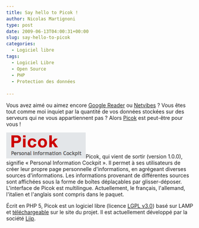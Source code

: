 ```yaml
---
title: Say hello to Picok !
author: Nicolas Martignoni
type: post
date: 2009-06-13T04:00:31+00:00
slug: say-hello-to-picok
categories:
  - Logiciel libre
tags:
  - Logiciel Libre
  - Open Source
  - PHP
  - Protection des données

---
```

Vous avez aimé ou aimez encore [Google Reader][1] ou [Netvibes][2] ? Vous êtes tout comme moi inquiet par la quantité de vos données stockées sur des serveurs qui ne vous appartiennent pas ? Alors [Picok][3] est peut-être pour vous !

[<img class="size-full wp-image-111 alignright" title="Picok" src="Picok.png" alt="Picok" width="214" height="70" />][4]Picok, qui vient de sortir (version 1.0.0), signifie « Personal Information Cockpit ». Il permet à ses utilisateurs de créer leur propre page personnelle d'informations, en agrégeant diverses sources d'informations. Les informations provenant de différentes sources sont affichées sous la forme de boîtes déplaçables par glisser-déposer. L'interface de Picok est multilingue. Actuellement, le français, l'allemand, l'italien et l'anglais sont compris dans le paquet.

Écrit en PHP 5, Picok est un logiciel libre (licence [LGPL v3.0][5]) basé sur LAMP et [téléchargeable][6] sur le site du projet. Il est actuellement développé par la société [Liip][7].

 [1]: https://www.google.com/reader
 [2]: http://www.netvibes.com/
 [3]: http://www.picok.org/
 [4]: http://picok.org
 [5]: http://www.gnu.org/licenses/lgpl-3.0.txt
 [6]: http://picok.org/get_picok/
 [7]: http://liip.ch/

<!--more-->
